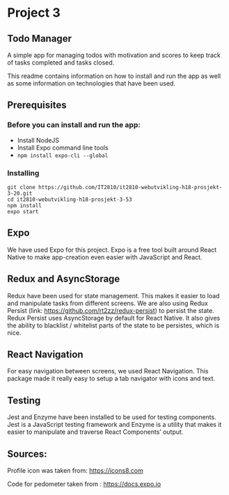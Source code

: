 # Project 3
## Todo Manager
A simple app for managing todos with motivation and scores to keep track of tasks completed and tasks closed.

This readme contains information on how to install and run the app as well as some information on technologies that have been used.

## Prerequisites
### Before you can install and run the app:
- Install NodeJS
- Install Expo command line tools
- `npm install expo-cli --global`

### Installing
```
git clone https://github.com/IT2810/it2810-webutvikling-h18-prosjekt-3-20.git
cd it2810-webutvikling-h18-prosjekt-3-53
npm install
expo start
```

## Expo
We have used Expo for this project. Expo is a free tool built around React Native to make app-creation even easier with JavaScript and React.

## Redux and AsyncStorage
Redux have been used for state management. This makes it easier to load and manipulate tasks from different screens. We are also using Redux Persist (link: https://github.com/rt2zz/redux-persist) to persist the state. Redux Persist uses AsyncStorage by default for React Native. It also gives the ability to blacklist / whitelist parts of the state to be persistes, which is nice.

## React Navigation
For easy navigation between screens, we used React Navigation. This package made it really easy to setup a tab navigator with icons and text.
## Testing
Jest and Enzyme have been installed to be used for testing components. Jest is a JavaScript testing framework and Enzyme is a utility that makes it easier to manipulate and traverse React Components’ output.

## Sources:
Profile icon was taken from: https://icons8.com

Code for pedometer taken from : https://docs.expo.io

